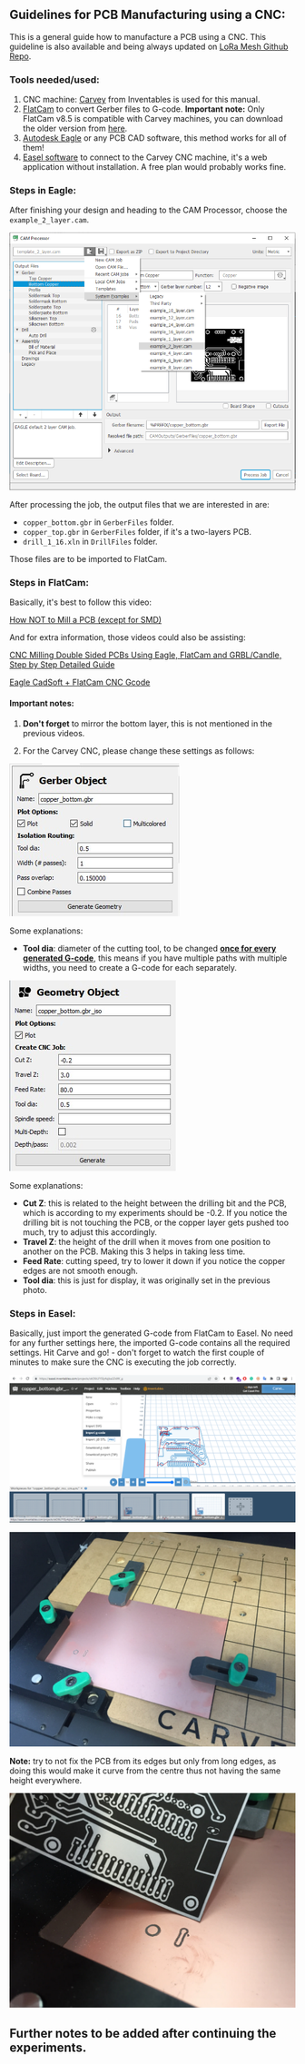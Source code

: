 ## Guidelines for PCB Manufacturing using a CNC:

This is a general guide how to manufacture a PCB using a CNC. This guideline is also available and being always updated on [LoRa Mesh Github Repo](https://github.com/syk-yaman/lora-mesh/tree/master/PCB/CNC).



### Tools needed/used:

1. CNC machine: [Carvey](http://carvey-instructions.inventables.com/) from Inventables is used for this manual.
2. [FlatCam](http://flatcam.org/) to convert Gerber files to G-code. **Important note:** Only FlatCam v8.5 is compatible with Carvey machines, you can download the older version from [here](https://bitbucket.org/jpcgt/flatcam/downloads/).
3. [Autodesk Eagle](https://www.autodesk.com/products/eagle/overview?term=1-YEAR&tab=subscription) or any PCB CAD software, this method works for all of them!
4. [Easel software](https://easel.inventables.com/) to connect to the Carvey CNC machine, it's a web application without installation. A free plan would probably works fine.

### Steps in Eagle:

After finishing your design and heading to the CAM Processor, choose the `example_2_layer.cam`.

![image-20230815085801311](cam-processing.png)

After processing the job, the output files that we are interested in are:

- `copper_bottom.gbr` in `GerberFiles` folder.
- `copper_top.gbr` in `GerberFiles` folder, if it's a two-layers PCB.
- `drill_1_16.xln` in `DrillFiles` folder.

Those files are to be imported to FlatCam.

### Steps in FlatCam:

Basically, it's best to follow this video:

[How NOT to Mill a PCB (except for SMD)](https://www.youtube.com/watch?v=_ak0IJUMBFg)

And for extra information, those videos could also be assisting:

[CNC Milling Double Sided PCBs Using Eagle, FlatCam and GRBL/Candle, Step by Step Detailed Guide](https://www.youtube.com/watch?v=9xczeQMj2dg&t=375s)

[Eagle CadSoft + FlatCam CNC Gcode](https://www.youtube.com/watch?v=p3YzVjpt9Ig&t=794s)



#### Important notes:

1. **Don't forget** to mirror the bottom layer, this is not mentioned in the previous videos.

2. For the Carvey CNC, please change these settings as follows:

![](Gerber-settings.jpg)

Some explanations:

* **Tool dia**: diameter of the cutting tool, to be changed **<u>once for every generated G-code</u>**, this means if you have multiple paths with multiple widths, you need to create a G-code for each separately. 



![](Geometry-settings.jpg)

Some explanations:

- **Cut Z**: this is related to the height between the drilling bit and the PCB, which is according to my experiments should be -0.2. If you notice the drilling bit is not touching the PCB, or the copper layer gets pushed too much, try to adjust this accordingly.
- **Travel Z**: the height of the drill when it moves from one position to another on the PCB. Making this 3 helps in taking less time.
- **Feed Rate**: cutting speed, try to lower it down if you notice the copper edges are not smooth enough.
- **Tool dia**: this is just for display, it was originally set in the previous photo.  



### Steps in Easel:

Basically, just import the generated G-code from FlatCam to Easel. No need for any further settings here, the imported G-code contains all the required settings. Hit Carve and go! - don't forget to watch the first couple of minutes to make sure the CNC is executing the job correctly.

![easel](easel.png)



![carvey-1](carvey-1.png)

**Note:** try to not fix the PCB from its edges but only from long edges, as doing this would make it curve from the centre thus not having the same height everywhere.



![carvey-2](carvey-2.png)



## Further notes to be added after continuing the experiments.